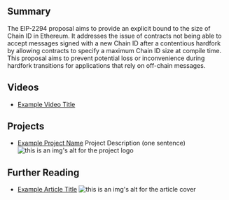 ## Summary

The EIP-2294 proposal aims to provide an explicit bound to the size of Chain ID in Ethereum. It addresses the issue of contracts not being able to accept messages signed with a new Chain ID after a contentious hardfork by allowing contracts to specify a maximum Chain ID size at compile time. This proposal aims to prevent potential loss or inconvenience during hardfork transitions for applications that rely on off-chain messages.

## Videos

- [Example Video Title](https://www.youtube.com/watch?v=TDGq4aeevgY)

## Projects

- [Example Project Name](https://xxxx.xxx/xxxxx) Project Description (one sentence) ![this is an img's alt for the project logo](https://xxxx.xxx/project-logo.xxx)

## Further Reading

- [Example Article Title](https://xxxx.xxx/xxxxx) ![this is an img's alt for the article cover](https://xxxx.xxx/article-cover.xxx)
